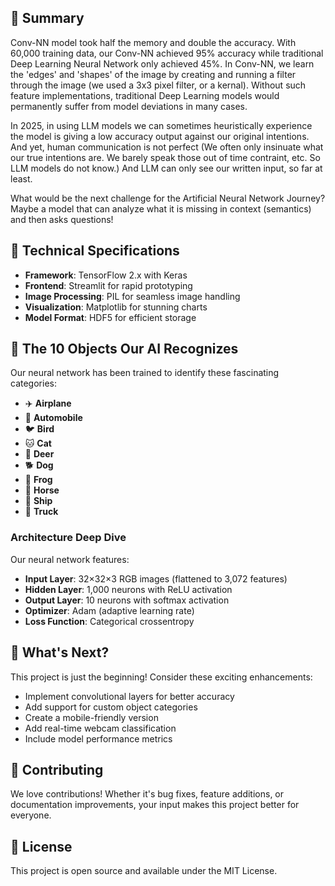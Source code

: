
## 🔬 Summary

Conv-NN model took half the memory and double the accuracy. With 60,000 training data, our Conv-NN achieved 95% accuracy while traditional Deep Learning Neural Network only achieved 45%. In Conv-NN, we learn the 'edges' and 'shapes' of the image by creating and running a filter through the image (we used a 3x3 pixel filter, or a kernal). Without such feature implementations, traditional Deep Learning models would permanently suffer from model deviations in many cases.

In 2025, in using LLM models we can sometimes heuristically experience the model is giving a low accuracy output against our original intentions. And yet, human communication is not perfect (We often only insinuate what our true intentions are. We barely speak those out of time contraint, etc. So LLM models do not know.) And LLM can only see our written input, so far at least.

What would be the next challenge for the Artificial Neural Network Journey? Maybe a model that can analyze what it is missing in context (semantics) and then asks questions!



## 🔬 Technical Specifications

- **Framework**: TensorFlow 2.x with Keras
- **Frontend**: Streamlit for rapid prototyping
- **Image Processing**: PIL for seamless image handling
- **Visualization**: Matplotlib for stunning charts
- **Model Format**: HDF5 for efficient storage

## 🎲 The 10 Objects Our AI Recognizes

Our neural network has been trained to identify these fascinating categories:
- ✈️ **Airplane** 
- 🚗 **Automobile** 
- 🐦 **Bird** 
- 🐱 **Cat** 
- 🦌 **Deer**
- 🐕 **Dog** 
- 🐸 **Frog** 
- 🐴 **Horse** 
- 🚢 **Ship**
- 🚛 **Truck**


### Architecture Deep Dive
Our neural network features:
- **Input Layer**: 32×32×3 RGB images (flattened to 3,072 features)
- **Hidden Layer**: 1,000 neurons with ReLU activation
- **Output Layer**: 10 neurons with softmax activation
- **Optimizer**: Adam (adaptive learning rate)
- **Loss Function**: Categorical crossentropy

## 🌟 What's Next?

This project is just the beginning! Consider these exciting enhancements:
- Implement convolutional layers for better accuracy
- Add support for custom object categories
- Create a mobile-friendly version
- Add real-time webcam classification
- Include model performance metrics

## 🤝 Contributing

We love contributions! Whether it's bug fixes, feature additions, or documentation improvements, your input makes this project better for everyone.

## 📄 License

This project is open source and available under the MIT License.

